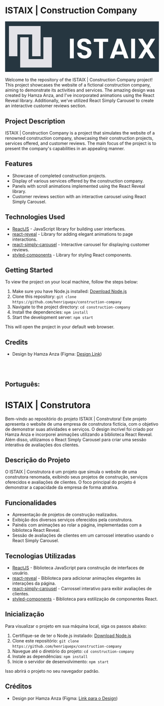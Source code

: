 # ISTAIX | Construction Company

![ISTAIX Logo](./public/logoreadme.png)

Welcome to the repository of the ISTAIX | Construction Company project! This project showcases the website of a fictional construction company, aiming to demonstrate its activities and services. The amazing design was created by Hamza Anza, and I've incorporated animations using the React Reveal library. Additionally, we've utilized React Simply Carousel to create an interactive customer reviews section.

## Project Description

ISTAIX | Construction Company is a project that simulates the website of a renowned construction company, showcasing their construction projects, services offered, and customer reviews. The main focus of the project is to present the company's capabilities in an appealing manner.

## Features

- Showcase of completed construction projects.
- Display of various services offered by the construction company.
- Panels with scroll animations implemented using the React Reveal library.
- Customer reviews section with an interactive carousel using React Simply Carousel.

## Technologies Used

- [ReactJS](https://reactjs.org/) - JavaScript library for building user interfaces.
- [react-reveal](https://www.npmjs.com/package/react-reveal) - Library for adding elegant animations to page interactions.
- [react-simply-carousel](https://www.npmjs.com/package/react-simply-carousel) - Interactive carousel for displaying customer reviews.
- [styled-components](https://styled-components.com/) - Library for styling React components.

## Getting Started

To view the project on your local machine, follow the steps below:

1. Make sure you have Node.js installed: [Download Node.js](https://nodejs.org/)
2. Clone this repository: `git clone https://github.com/henriquepx/construction-company`
3. Navigate to the project directory: `cd construction-company`
4. Install the dependencies: `npm install`
5. Start the development server: `npm start`

This will open the project in your default web browser.

## Credits

- Design by Hamza Anza (Figma: [Design Link](https://www.figma.com/@hamzaanza))

<br>
<br>

## **Português:**

# ISTAIX | Construtora


Bem-vindo ao repositório do projeto ISTAIX | Construtora! Este projeto apresenta o website de uma empresa de construtora fictícia, com o objetivo de demonstrar suas atividades e serviços. O design incrível foi criado por Hamza Anza e incorporei animações utilizando a biblioteca React Reveal. Além disso, utilizamos o React Simply Carousel para criar uma sessão interativa de avaliações dos clientes.

## Descrição do Projeto

O ISTAIX | Construtora é um projeto que simula o website de uma construtora renomada, exibindo seus projetos de construção, serviços oferecidos e avaliações de clientes. O foco principal do projeto é demonstrar a capacidade da empresa de forma atrativa.

## Funcionalidades

- Apresentação de projetos de construção realizados.
- Exibição dos diversos serviços oferecidos pela construtora.
- Painéis com animações ao rolar a página, implementadas com a biblioteca React Reveal.
- Sessão de avaliações de clientes em um carrossel interativo usando o React Simply Carousel.

## Tecnologias Utilizadas

- [ReactJS](https://reactjs.org/) - Biblioteca JavaScript para construção de interfaces de usuário.
- [react-reveal](https://www.npmjs.com/package/react-reveal) - Biblioteca para adicionar animações elegantes às interações da página.
- [react-simply-carousel](https://www.npmjs.com/package/react-simply-carousel) - Carrossel interativo para exibir avaliações de clientes.
- [styled-components](https://styled-components.com/) - Biblioteca para estilização de componentes React.

## Inicialização

Para visualizar o projeto em sua máquina local, siga os passos abaixo:

1. Certifique-se de ter o Node.js instalado: [Download Node.js](https://nodejs.org/)
2. Clone este repositório: `git clone https://github.com/henriquepx/construction-company`
3. Navegue até o diretório do projeto: `cd construction-company`
4. Instale as dependências: `npm install`
5. Inicie o servidor de desenvolvimento: `npm start`

Isso abrirá o projeto no seu navegador padrão.

## Créditos

- Design por Hamza Anza (Figma: [Link para o Design](https://www.figma.com/@hamzaanza))


